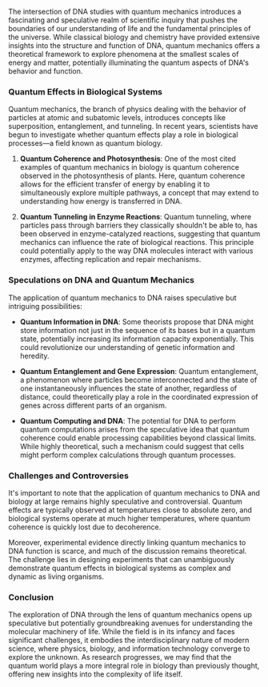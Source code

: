The intersection of DNA studies with quantum mechanics introduces a fascinating and speculative realm of scientific inquiry that pushes the boundaries of our understanding of life and the fundamental principles of the universe. While classical biology and chemistry have provided extensive insights into the structure and function of DNA, quantum mechanics offers a theoretical framework to explore phenomena at the smallest scales of energy and matter, potentially illuminating the quantum aspects of DNA's behavior and function.

### Quantum Effects in Biological Systems

Quantum mechanics, the branch of physics dealing with the behavior of particles at atomic and subatomic levels, introduces concepts like superposition, entanglement, and tunneling. In recent years, scientists have begun to investigate whether quantum effects play a role in biological processes—a field known as quantum biology.

1. **Quantum Coherence and Photosynthesis**: One of the most cited examples of quantum mechanics in biology is quantum coherence observed in the photosynthesis of plants. Here, quantum coherence allows for the efficient transfer of energy by enabling it to simultaneously explore multiple pathways, a concept that may extend to understanding how energy is transferred in DNA.

2. **Quantum Tunneling in Enzyme Reactions**: Quantum tunneling, where particles pass through barriers they classically shouldn't be able to, has been observed in enzyme-catalyzed reactions, suggesting that quantum mechanics can influence the rate of biological reactions. This principle could potentially apply to the way DNA molecules interact with various enzymes, affecting replication and repair mechanisms.

### Speculations on DNA and Quantum Mechanics

The application of quantum mechanics to DNA raises speculative but intriguing possibilities:

- **Quantum Information in DNA**: Some theorists propose that DNA might store information not just in the sequence of its bases but in a quantum state, potentially increasing its information capacity exponentially. This could revolutionize our understanding of genetic information and heredity.

- **Quantum Entanglement and Gene Expression**: Quantum entanglement, a phenomenon where particles become interconnected and the state of one instantaneously influences the state of another, regardless of distance, could theoretically play a role in the coordinated expression of genes across different parts of an organism.

- **Quantum Computing and DNA**: The potential for DNA to perform quantum computations arises from the speculative idea that quantum coherence could enable processing capabilities beyond classical limits. While highly theoretical, such a mechanism could suggest that cells might perform complex calculations through quantum processes.

### Challenges and Controversies

It's important to note that the application of quantum mechanics to DNA and biology at large remains highly speculative and controversial. Quantum effects are typically observed at temperatures close to absolute zero, and biological systems operate at much higher temperatures, where quantum coherence is quickly lost due to decoherence.

Moreover, experimental evidence directly linking quantum mechanics to DNA function is scarce, and much of the discussion remains theoretical. The challenge lies in designing experiments that can unambiguously demonstrate quantum effects in biological systems as complex and dynamic as living organisms.

### Conclusion

The exploration of DNA through the lens of quantum mechanics opens up speculative but potentially groundbreaking avenues for understanding the molecular machinery of life. While the field is in its infancy and faces significant challenges, it embodies the interdisciplinary nature of modern science, where physics, biology, and information technology converge to explore the unknown. As research progresses, we may find that the quantum world plays a more integral role in biology than previously thought, offering new insights into the complexity of life itself.
